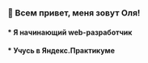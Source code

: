 ### 👋 Всем привет, меня зовут Оля!

#### * Я начинающий web-разработчик
#### * Учусь в Яндекс.Практикуме

<!--
**paola-21/paola-21** is a ✨ _special_ ✨ repository because its `README.md` (this file) appears on your GitHub profile.

Here are some ideas to get you started:

- 🔭 I’m currently working on ...
- 🌱 I’m currently learning ...
- 👯 I’m looking to collaborate on ...
- 🤔 I’m looking for help with ...
- 💬 Ask me about ...
- 📫 How to reach me: ...
- 😄 Pronouns: ...
- ⚡ Fun fact: ...
-->

